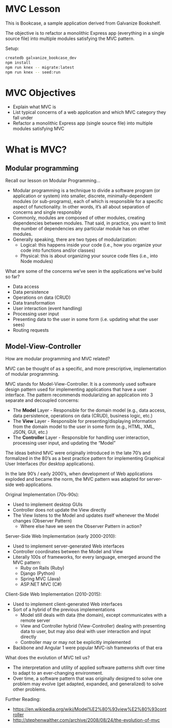 # MVC Lesson

This is Bookcase, a sample application derived from Galvanize Bookshelf.

The objective is to refactor a monolithic Express app (everything in a single source file) into multiple modules satisfying the MVC pattern.

Setup:
```bash
createdb galvanize_bookcase_dev
npm install
npm run knex -- migrate:latest
npm run knex -- seed:run
```

# MVC Objectives

- Explain what MVC is
- List typical concerns of a web application and which MVC category they fall under
- Refactor a monolithic Express app (single source file) into multiple modules satisfying MVC

# What is MVC?

## Modular programming

Recall our lesson on Modular Programming...
- Modular programming is a technique to divide a software program (or application or system) into smaller, discrete, minimally-dependent modules (or sub-programs), each of which is responsible for a specific aspect of functionality. In other words, it’s all about separation of concerns and single responsibly
- Commonly, modules are composed of other modules, creating dependencies between modules. That said, in practice, you want to limit the number of dependencies any particular module has on other modules.
- Generally speaking, there are two types of modularization:
    - Logical: this happens inside your code (i.e., how you organize your code into functions and/or classes)
    - Physical: this is about organizing your source code files (i.e., into Node modules)

What are some of the concerns we’ve seen in the applications we’ve build so far?

- Data access
- Data persistence
- Operations on data (CRUD)
- Data transformation
- User interaction (event handling)
- Processing user input
- Presenting data to the user in some form (i.e. updating what the user sees)
- Routing requests

## Model-View-Controller

How are modular programming and MVC related?

MVC can be thought of as a specific, and more prescriptive, implementation of modular programming.

MVC stands for Model-View-Controller. It is a commonly used software design pattern used for implementing applications that have a user interface. The pattern recommends modularizing an application into 3 separate and decoupled concerns:
- The **Model** Layer - Responsible for the domain model (e.g., data access, data persistence, operations on data (CRUD), business logic, etc.)
- The **View** Layer - Responsible for presenting/displaying information from the domain model to the user in some form (e.g., HTML, XML, JSON, GUI, etc.)
- The **Controller** Layer - Responsible for handling user interaction, processing user input, and updating the “Model”

The ideas behind MVC were originally introduced in the late 70’s and formalized in the 80’s as a best practice pattern for implementing Graphical User Interfaces (for desktop applications).

In the late 90’s / early 2000’s, when development of Web applications exploded and became the norm, the MVC pattern was adapted for server-side web applications.

Original Implementation (70s-90s):
- Used to implement desktop GUIs
- Controller does not update the View directly
- The View listens to the Model and updates itself whenever the Model changes (Observer Pattern)
    - Where else have we seen the Observer Pattern in action?

Server-Side Web Implementation (early 2000-2010):
- Used to implement server-generated Web interfaces
- Controller coordinates between the Model and View
- Literally 100s of frameworks, for every language, emerged around the MVC pattern:
    - Ruby on Rails (Ruby)
    - Django (Python)
    - Spring MVC (Java)
    - ASP.NET MVC (C#)

Client-Side Web Implementation (2010-2015):
- Used to implement client-generated Web interfaces
- Sort of a hybrid of the previous implementations
    - Model still deals with data (the domain), except communicates with a remote server
    - View and Controller hybrid (View-Controller) dealing with presenting data to user, but may also deal with user interaction and input directly
    - Controller may or may not be explicitly implemented
- Backbone and Angular 1 were popular MVC-ish frameworks of that era

What does the evolution of MVC tell us?
- The interpretation and utility of applied software patterns shift over time to adapt to an ever-changing environment.
- Over time, a software pattern that was originally designed to solve one problem may evolve (get adapted, expanded, and generalized) to solve other problems.

Further Reading:
- https://en.wikipedia.org/wiki/Model%E2%80%93view%E2%80%93controller
- http://stephenwalther.com/archive/2008/08/24/the-evolution-of-mvc
